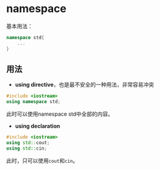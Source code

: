 # namespace 

基本用法：
```c++
namespace std{
    ...
}
```

## 用法
- **using directive**，也是最不安全的一种用法，非常容易冲突
```c++
#include <iostream>
using namespace std;
```
此时可以使用namespace std中全部的内容。

- **using declaration**
```c++
#include <iostream>
using std::cout;
using std::cin;
```
此时，只可以使用`cout`和`cin`。
